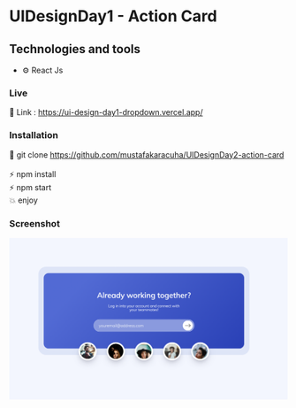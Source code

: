 # UIDesignDay1 - Action Card

## Technologies and tools

- ⚙️ React Js 


### Live

🔗 Link : https://ui-design-day1-dropdown.vercel.app/

### Installation

🔗 git clone https://github.com/mustafakaracuha/UIDesignDay2-action-card
<br/>
<br/>
⚡️  npm install <br/>
⚡️  npm start <br/>
💥 enjoy 

### Screenshot

<img align="center" width="800" width="800"  src="https://github.com/mustafakaracuha/UIDesignDay2-action-card/blob/main/src/assets/img/screenshot.png" alt="muskaracuha" />
